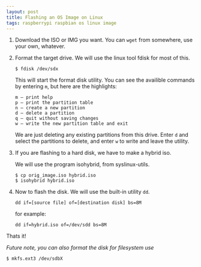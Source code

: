 ```yaml
---
layout: post
title: Flashing an OS Image on Linux
tags: raspberrypi raspbian os linux image
---
```


1. Download the ISO or IMG you want. You can `wget` from somewhere, use your own, whatever.

2. Format the target drive. We will use the linux tool fdisk for most of this.

    ```
    $ fdisk /dev/sdx
    ```

    This will start the format disk utility. You can see the availible commands by entering `m`, but here are the highlights:

    ```
    m – print help
    p – print the partition table
    n – create a new partition
    d – delete a partition
    q – quit without saving changes
    w – write the new partition table and exit
    ```

    We are just deleting any existing partitions from this drive. Enter `d` and select the partitions to delete, and enter `w` to write and leave the utility.

3. If you are flashing to a hard disk, we have to make a hybrid iso.

    We will use the program isohybrid, from syslinux-utils.

    ```
    $ cp orig_image.iso hybrid.iso
    $ isohybrid hybrid.iso
    ```

4. Now to flash the disk. We will use the built-in utility `dd`. 

    ```
    dd if=[source file] of=[destination disk] bs=8M
    ```

    for example: 

    ```
    dd if=hybrid.iso of=/dev/sdd bs=8M
    ```

Thats it!

*Future note, you can also format the disk for filesystem use*

```
$ mkfs.ext3 /dev/sdbX
```